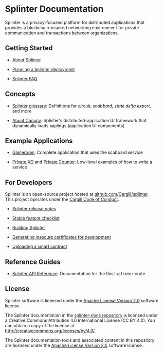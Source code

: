 # Splinter Documentation

Splinter is a privacy-focused platform for distributed applications that
provides a blockchain-inspired networking environment for private communication
and transactions between organizations.

## Getting Started

  * [About Splinter](https://github.com/Cargill/splinter/blob/master/README.md)

  * [Planning a Splinter deployment](howto/planning_splinter_deployment.md)

  * [Splinter FAQ](faq/faq.md)

## Concepts

  * [Splinter glossary](glossary/glossary.md): Definitions for _circuit_, _scabbard_,
    _state delta export_, and more

  * [About Canopy](concepts/about_canopy.md): Splinter's distributed-application
    UI framework that dynamically loads saplings (application UI components)

## Example Applications

  * [Gameroom](https://github.com/Cargill/splinter/blob/master/examples/gameroom/README.md):
    Complete application that uses the scabbard service

  * [Private XO](https://github.com/Cargill/splinter/blob/master/examples/private_xo/README.md)
    and
    [Private Counter](https://github.com/Cargill/splinter/blob/master/examples/private_counter/README.md):
    Low-level examples of how to write a service

## For Developers

Splinter is an open-source project hosted at
[github.com/Cargill/splinter](https://github.com/Cargill/splinter).
This project operates under the [Cargill Code of
Conduct](https://github.com/Cargill/code-of-conduct/blob/master/code-of-conduct.md).

  * [Splinter release
    notes](https://github.com/Cargill/splinter/blob/master/RELEASE_NOTES.md)

  * [Stable feature checklist](community/stable_feature_checklist.md)

  * [Building Splinter](https://github.com/Cargill/splinter/blob/master/README.md#building-splinter)

  * [Generating insecure certificates for development](howto/generating_insecure_certificates_for_development.md)

  * [Uploading a smart contract](howto/uploading_smart_contract.md)

## Reference Guides

  * [Splinter API Reference](https://docs.rs/splinter):
    Documentation for the Rust `splinter` crate

## License

Splinter software is licensed under the [Apache License Version
2.0](https://github.com/Cargill/splinter/blob/master/LICENSE) software license.

The Splinter documentation in the
[splinter-docs repository](https://github.com/Cargill/splinter-docs)
is licensed under a Creative Commons Attribution 4.0 International License
(CC BY 4.0). You can obtain a copy of the license at
<http://creativecommons.org/licenses/by/4.0/>.

The Splinter documentation tools and associated content in this repository are
licensed under the [Apache License Version
2.0](https://github.com/Cargill/splinter/blob/master/LICENSE) software license.
